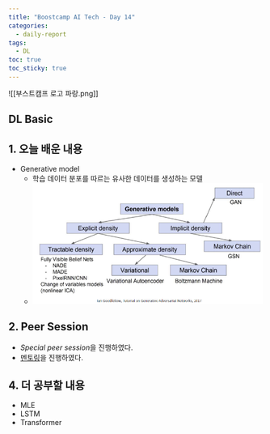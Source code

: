 ```yaml
---
title: "Boostcamp AI Tech - Day 14"
categories:
  - daily-report
tags:
  - DL
toc: true
toc_sticky: true
---
```



![[부스트캠프 로고 파랑.png]]


## DL Basic

## 1. 오늘 배운 내용
- Generative model
	- 학습 데이터 분포를 따르는 유사한 데이터를 생성하는 모델
	- ![image](assets/img/generative_model.png)

## 2. Peer Session
- *Special peer session*을 진행하였다.
- [멘토링](https://dear-queen-578.notion.site/3-8ce0706048bb484495624d8d07b9aee0)을 진행하였다.


## 4. 더 공부할 내용
- MLE
- LSTM
- Transformer